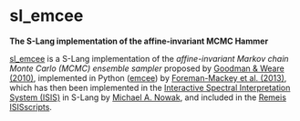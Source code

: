 # sl_emcee
**The S-Lang implementation of the affine-invariant MCMC Hammer**

[sl_emcee](http://www.sternwarte.uni-erlangen.de/wiki/doku.php?id=isis:emcee) is a S-Lang implementation of the *affine-invariant Markov chain Monte Carlo (MCMC) ensemble sampler* proposed by [Goodman & Weare (2010)](http://dx.doi.org/10.2140/camcos.2010.5.65), implemented in Python ([emcee](https://github.com/dfm/emcee)) by [Foreman-Mackey et al. (2013)](http://adsabs.harvard.edu/abs/2013PASP..125..306F), which has then been implemented in the [Interactive Spectral Interpretation System (ISIS)](http://space.mit.edu/cxc/isis/) in S-Lang by [Michael A. Nowak](http://space.mit.edu/home/mnowak/isis_vs_xspec/), and included in the [Remeis ISISscripts](http://www.sternwarte.uni-erlangen.de/isis/).
